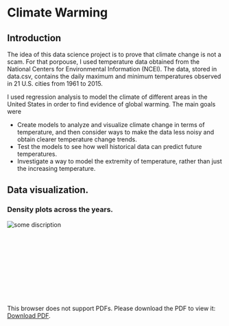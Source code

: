 # Climate Warming

## Introduction
The idea of this data science project is to prove that climate change is not a scam. For that porpouse, I used temperature data obtained from the National Centers for Environmental Information (NCEI). The data, stored in data.csv, contains the daily maximum and minimum temperatures observed in 21 U.S. cities from 1961 to 2015.

I used regression analysis to model the climate of different areas in the United States in order to find evidence of global warming. The main goals were

- Create models to analyze and visualize climate change in terms of temperature, and then consider ways to make the data less noisy and obtain clearer temperature change trends. 
- Test the models to see how well historical data can predict future temperatures.
- Investigate a way to model the extremity of temperature, rather than just the increasing temperature.

## Data visualization.
### Density plots across the years.

![some discription](?raw=true)

<object data="https://github/federicogaspar/Climate-Warming/blob/594ebb892b3227d503762e3720d325dacbd65949/densities%20plot/ALBUQUERQUE.pdf" type="application/pdf" width="700px" height="700px">
    <embed src="https://github/federicogaspar/Climate-Warming/blob/594ebb892b3227d503762e3720d325dacbd65949/densities%20plot/ALBUQUERQUE.pdf">
        <p>This browser does not support PDFs. Please download the PDF to view it: <a href="http://yoursite.com/the.pdf">Download PDF</a>.</p>
    </embed>
</object>
